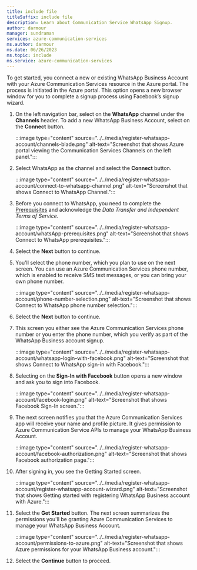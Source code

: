 ```yaml
---
title: include file
titleSuffix: include file
description: Learn about Communication Service WhatsApp Signup.
author: darmour
manager: sundraman
services: azure-communication-services
ms.author: darmour
ms.date: 06/26/2023
ms.topic: include
ms.service: azure-communication-services
---
```


To get started, you connect a new or existing WhatsApp Business Account with your Azure Communication Services resource in the Azure portal. The process is initiated in the Azure portal. This option opens a new browser window for you to complete a signup process using Facebook’s signup wizard. 

1. On the left navigation bar, select on the **WhatsApp** channel under the **Channels** header. To add a new WhatsApp Business Account, select on the **Connect** button.

    :::image type="content" source="../../media/register-whatsapp-account/channels-blade.png" alt-text="Screenshot that shows Azure portal viewing the Communication Services Channels on the left panel.":::

2. Select WhatsApp as the channel and select the **Connect** button.

    :::image type="content" source="../../media/register-whatsapp-account/connect-to-whatsapp-channel.png" alt-text="Screenshot that shows Connect to WhatsApp Channel.":::

3. Before you connect to WhatsApp, you need to complete the [Prerequisites](#prerequisites) and acknowledge the *Data Transfer and Independent Terms of Service*.

    :::image type="content" source="../../media/register-whatsapp-account/whatsApp-prerequisites.png" alt-text="Screenshot that shows Connect to WhatsApp prerequisites.":::

4. Select the **Next** button to continue.

5. You'll select the phone number, which you plan to use on the next screen. You can use an Azure Communication Services phone number, which is enabled to receive SMS text messages, or you can bring your own phone number.

    :::image type="content" source="../../media/register-whatsapp-account/phone-number-selection.png" alt-text="Screenshot that shows Connect to WhatsApp phone number selection.":::

6. Select the **Next** button to continue.

7. This screen you either see the Azure Communication Services phone number or you enter the phone number, which you verify as part of the WhatsApp Business account signup.

    :::image type="content" source="../../media/register-whatsapp-account/whatsapp-login-with-facebook.png" alt-text="Screenshot that shows Connect to WhatsApp sign-in with Facebook.":::

8. Selecting on the **Sign-In with Facebook** button opens a new window and ask you to sign into Facebook.

    :::image type="content" source="../../media/register-whatsapp-account/facebook-login.png" alt-text="Screenshot that shows Facebook Sign-In screen.":::

9. The next screen notifies you that the Azure Communication Services app will receive your name and profile picture. It gives permission to Azure Communication Service APIs to manage your WhatsApp Business Account.

    :::image type="content" source="../../media/register-whatsapp-account/facebook-authorization.png" alt-text="Screenshot that shows Facebook authorization page.":::

10. After signing in, you see the Getting Started screen.

    :::image type="content" source="../../media/register-whatsapp-account/register-whatsapp-account-wizard.png" alt-text="Screenshot that shows Getting started with registering WhatsApp Business account with Azure.":::

11. Select the **Get Started** button. The next screen summarizes the permissions you'll be granting Azure Communication Services to manage your WhatsApp Business Account.

    :::image type="content" source="../../media/register-whatsapp-account/permissions-to-azure.png" alt-text="Screenshot that shows Azure permissions for your WhatsApp Business account.":::

12. Select the **Continue** button to proceed.
